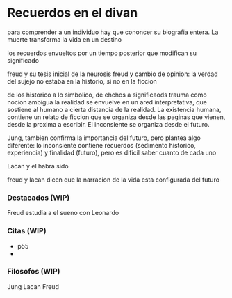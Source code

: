 # Recuerdos en el divan

para comprender a un individuo hay que cononcer su biografia entera. La muerte transforma la vida en un destino

los recuerdos envueltos por un tiempo posterior que modifican su significado

freud y su tesis inicial de la neurosis
freud y cambio de opinion: la verdad del sujejo no estaba en la historio, si no en la ficcion

de los historico a lo simbolico, de ehchos a significaods
trauma como nocion ambigua
la realidad se envuelve en un ared interpretativa, que sostiene al humano a cierta distancia de la realidad. La existencia humana, contiene un relato de ficcion que se organiza desde las paginas que vienen, desde la proxima a escribir. El inconsiente se organiza desde el futuro.

Jung, tambien confirma la importancia del futuro, pero plantea algo diferente: lo inconsiente contiene recuerdos (sedimento historico, experiencia) y finalidad (futuro), pero es dificil saber cuanto de cada uno

Lacan y el habra sido

freud y lacan dicen que la narracion de la vida esta configurada del futuro
### Destacados (WIP)

Freud estudia a el sueno con Leonardo
### Citas (WIP)
- p55
- 


### Filosofos (WIP)
Jung
Lacan
Freud

